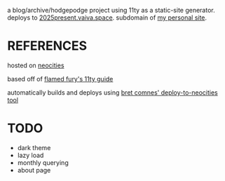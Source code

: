
a blog/archive/hodgepodge project using 11ty as a static-site generator. deploys to [2025present.vaiva.space](https://2025present.vaiva.space.com). 
subdomain of [my personal site](https://vaiva.space).


# REFERENCES
hosted on [neocities](https://neocities.org/)

based off of [flamed fury's 11ty guide](https://flamedfury.com/guides/11ty-homepage-neocities/)

automatically builds and deploys using [bret comnes' deploy-to-neocities tool](https://github.com/bcomnes/deploy-to-neocities)

# TODO
* dark theme
* lazy load
* monthly querying
* about page